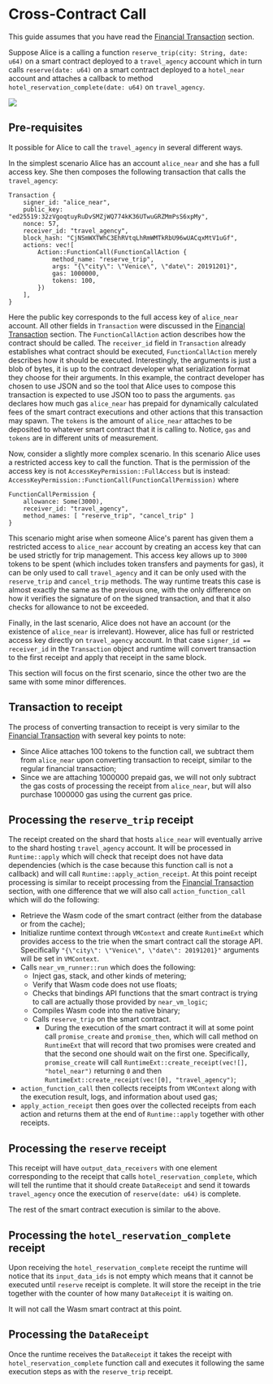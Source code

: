# Cross-Contract Call

This guide assumes that you have read the [Financial Transaction](FinancialTransaction.md) section.

Suppose Alice is a calling a function `reserve_trip(city: String, date: u64)` on a smart contract deployed to a `travel_agency`
account which in turn calls `reserve(date: u64)` on a smart contract deployed to a `hotel_near` account and attaches
a callback to method `hotel_reservation_complete(date: u64)` on `travel_agency`.

<img src="/images/receipt_flow_diagram.svg" />

## Pre-requisites

It possible for Alice to call the `travel_agency` in several different ways.

In the simplest scenario Alice has an account `alice_near` and she has a full access key.
She then composes the following transaction that calls the `travel_agency`:

```
Transaction {
    signer_id: "alice_near",
    public_key: "ed25519:32zVgoqtuyRuDvSMZjWQ774kK36UTwuGRZMmPsS6xpMy",
    nonce: 57,
    receiver_id: "travel_agency",
    block_hash: "CjNSmWXTWhC3EhRVtqLhRmWMTkRbU96wUACqxMtV1uGf",
    actions: vec![
        Action::FunctionCall(FunctionCallAction {
            method_name: "reserve_trip",
            args: "{\"city\": \"Venice\", \"date\": 20191201}",
            gas: 1000000,
            tokens: 100,
        })
    ],
}
```

Here the public key corresponds to the full access key of `alice_near` account. All other fields in `Transaction` were
discussed in the [Financial Transaction](FinancialTransaction.md) section. The `FunctionCallAction` action describes how
the contract should be called. The `receiver_id` field in `Transaction` already establishes what contract should be executed,
`FunctionCallAction` merely describes how it should be executed. Interestingly, the arguments is just a blob of bytes,
it is up to the contract developer what serialization format they choose for their arguments. In this example, the contract
developer has chosen to use JSON and so the tool that Alice uses to compose this transaction is expected to use JSON too
to pass the arguments. `gas` declares how much gas `alice_near` has prepaid for dynamically calculated fees of the smart
contract executions and other actions that this transaction may spawn. The `tokens` is the amount of `alice_near` attaches
to be deposited to whatever smart contract that it is calling to. Notice, `gas` and `tokens` are in different units of
measurement.

Now, consider a slightly more complex scenario. In this scenario Alice uses a restricted access key to call the function.
That is the permission of the access key is not `AccessKeyPermission::FullAccess` but is instead: `AccessKeyPermission::FunctionCall(FunctionCallPermission)`
where

```
FunctionCallPermission {
    allowance: Some(3000),
    receiver_id: "travel_agency",
    method_names: [ "reserve_trip", "cancel_trip" ]
}
```

This scenario might arise when someone Alice's parent has given them a restricted access to `alice_near` account by
creating an access key that can be used strictly for trip management.
This access key allows up to `3000` tokens to be spent (which includes token transfers and payments for gas), it can
be only used to call `travel_agency` and it can be only used with the `reserve_trip` and `cancel_trip` methods.
The way runtime treats this case is almost exactly the same as the previous one, with the only difference on how it verifies
the signature of on the signed transaction, and that it also checks for allowance to not be exceeded.

Finally, in the last scenario, Alice does not have an account (or the existence of `alice_near` is irrelevant). However,
alice has full or restricted access key directly on `travel_agency` account. In that case `signer_id == receiver_id` in the
`Transaction` object and runtime will convert transaction to the first receipt and apply that receipt in the same block.

This section will focus on the first scenario, since the other two are the same with some minor differences.

## Transaction to receipt

The process of converting transaction to receipt is very similar to the [Financial Transaction](FinancialTransaction.md)
with several key points to note:

- Since Alice attaches 100 tokens to the function call, we subtract them from `alice_near` upon converting transaction to receipt,
  similar to the regular financial transaction;
- Since we are attaching 1000000 prepaid gas, we will not only subtract the gas costs of processing the receipt from `alice_near`, but
  will also purchase 1000000 gas using the current gas price.

## Processing the `reserve_trip` receipt

The receipt created on the shard that hosts `alice_near` will eventually arrive to the shard hosting `travel_agency` account.
It will be processed in `Runtime::apply` which will check that receipt does not have data dependencies (which is the case because
this function call is not a callback) and will call `Runtime::apply_action_receipt`.
At this point receipt processing is similar to receipt processing from the [Financial Transaction](FinancialTransaction.md)
section, with one difference that we will also call `action_function_call` which will do the following:

- Retrieve the Wasm code of the smart contract (either from the database or from the cache);
- Initialize runtime context through `VMContext` and create `RuntimeExt` which provides access to the trie when the smart contract
  call the storage API. Specifically `"{\"city\": \"Venice\", \"date\": 20191201}"` arguments will be set in `VMContext`.
- Calls `near_vm_runner::run` which does the following:
  - Inject gas, stack, and other kinds of metering;
  - Verify that Wasm code does not use floats;
  - Checks that bindings API functions that the smart contract is trying to call are actually those provided by `near_vm_logic`;
  - Compiles Wasm code into the native binary;
  - Calls `reserve_trip` on the smart contract.
    - During the execution of the smart contract it will at some point call `promise_create` and `promise_then`, which will
      call method on `RuntimeExt` that will record that two promises were created and that the second one should
      wait on the first one. Specifically, `promise_create` will call `RuntimeExt::create_receipt(vec![], "hotel_near")`
      returning `0` and then `RuntimeExt::create_receipt(vec![0], "travel_agency")`;
- `action_function_call` then collects receipts from `VMContext` along with the execution result, logs, and information
  about used gas;
- `apply_action_receipt` then goes over the collected receipts from each action and returns them at the end of `Runtime::apply` together with
  other receipts.

## Processing the `reserve` receipt

This receipt will have `output_data_receivers` with one element corresponding to the receipt that calls `hotel_reservation_complete`,
which will tell the runtime that it should create `DataReceipt` and send it towards `travel_agency` once the execution of `reserve(date: u64)` is complete.

The rest of the smart contract execution is similar to the above.

## Processing the `hotel_reservation_complete` receipt

Upon receiving the `hotel_reservation_complete` receipt the runtime will notice that its `input_data_ids` is not empty
which means that it cannot be executed until `reserve` receipt is complete. It will store the receipt in the trie together
with the counter of how many `DataReceipt` it is waiting on.

It will not call the Wasm smart contract at this point.

## Processing the `DataReceipt`

Once the runtime receives the `DataReceipt` it takes the receipt with `hotel_reservation_complete` function call
and executes it following the same execution steps as with the `reserve_trip` receipt.
